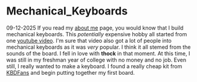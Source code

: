 # Mechanical_Keyboards
09-12-2025
If you read my [about me](/about) page, you would know that I build mechanical keyboards. This _potentially_ expensive hobby all started from one [youtube video](https://www.youtube.com/watch?v=u3Fy4PkpTVs&pp=ygUWYnVpbGRpbmcgdGZ1ZSBrZXlib2FyZA%3D%3D). I'm sure that video also got a lot of people into mechanical keyboards as it was _very_ popular. I think it all stemed from the sounds of the board. I fell in love with **thock** in that moment. At this time, I was still in my freshman year of college with no money and no job. Even still, I really wanted to make a keyboard. I found a really cheap kit from [KBDFans](https://kbdfans.com/) and begin putting together my first board.